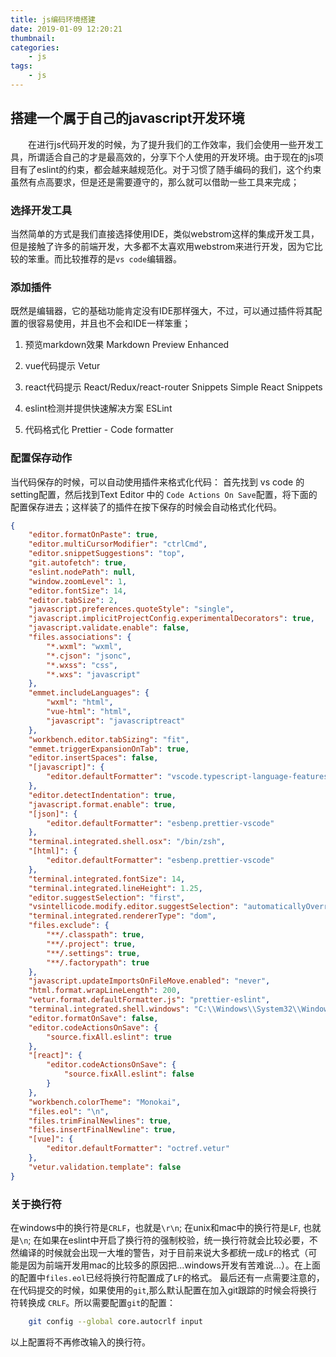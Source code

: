 ```yaml
---
title: js编码环境搭建
date: 2019-01-09 12:20:21
thumbnail: 
categories:
    - js
tags:
    - js
---
```


## 搭建一个属于自己的javascript开发环境

&emsp;&emsp;在进行js代码开发的时候，为了提升我们的工作效率，我们会使用一些开发工具，所谓适合自己的才是最高效的，分享下个人使用的开发环境。由于现在的js项目有了eslint的约束，都会越来越规范化。对于习惯了随手编码的我们，这个约束虽然有点高要求，但是还是需要遵守的，那么就可以借助一些工具来完成；

<!-- more -->

### 选择开发工具

当然简单的方式是我们直接选择使用IDE，类似webstrom这样的集成开发工具，但是接触了许多的前端开发，大多都不太喜欢用webstrom来进行开发，因为它比较的笨重。而比较推荐的是`vs code`编辑器。

### 添加插件

既然是编辑器，它的基础功能肯定没有IDE那样强大，不过，可以通过插件将其配置的很容易使用，并且也不会和IDE一样笨重；

1. 预览markdown效果
Markdown Preview Enhanced

2. vue代码提示
Vetur

3. react代码提示
React/Redux/react-router Snippets
Simple React Snippets

4. eslint检测并提供快速解决方案
ESLint

5. 代码格式化
Prettier - Code formatter 


### 配置保存动作

当代码保存的时候，可以自动使用插件来格式化代码：
首先找到 vs code 的setting配置，然后找到Text Editor 中的 `Code Actions On Save`配置，将下面的配置保存进去；这样装了的插件在按下保存的时候会自动格式化代码。 

``` json 
{
    "editor.formatOnPaste": true,
    "editor.multiCursorModifier": "ctrlCmd",
    "editor.snippetSuggestions": "top",
    "git.autofetch": true,
    "eslint.nodePath": null,
    "window.zoomLevel": 1,
    "editor.fontSize": 14,
    "editor.tabSize": 2,
    "javascript.preferences.quoteStyle": "single",
    "javascript.implicitProjectConfig.experimentalDecorators": true,
    "javascript.validate.enable": false,
    "files.associations": {
        "*.wxml": "wxml",
        "*.cjson": "jsonc",
        "*.wxss": "css",
        "*.wxs": "javascript"
    },
    "emmet.includeLanguages": {
        "wxml": "html",
        "vue-html": "html",
        "javascript": "javascriptreact"
    },
    "workbench.editor.tabSizing": "fit",
    "emmet.triggerExpansionOnTab": true,
    "editor.insertSpaces": false,
    "[javascript]": {
        "editor.defaultFormatter": "vscode.typescript-language-features"
    },
    "editor.detectIndentation": true,
    "javascript.format.enable": true,
    "[json]": {
        "editor.defaultFormatter": "esbenp.prettier-vscode"
    },
    "terminal.integrated.shell.osx": "/bin/zsh",
    "[html]": {
        "editor.defaultFormatter": "esbenp.prettier-vscode"
    },
    "terminal.integrated.fontSize": 14,
    "terminal.integrated.lineHeight": 1.25,
    "editor.suggestSelection": "first",
    "vsintellicode.modify.editor.suggestSelection": "automaticallyOverrodeDefaultValue",
    "terminal.integrated.rendererType": "dom",
    "files.exclude": {
        "**/.classpath": true,
        "**/.project": true,
        "**/.settings": true,
        "**/.factorypath": true
    },
    "javascript.updateImportsOnFileMove.enabled": "never",
    "html.format.wrapLineLength": 200,
    "vetur.format.defaultFormatter.js": "prettier-eslint",
    "terminal.integrated.shell.windows": "C:\\Windows\\System32\\WindowsPowerShell\\v1.0\\powershell.exe",
    "editor.formatOnSave": false,
    "editor.codeActionsOnSave": {
        "source.fixAll.eslint": true
    },
    "[react]": {
        "editor.codeActionsOnSave": {
            "source.fixAll.eslint": false
        }
    },
    "workbench.colorTheme": "Monokai",
    "files.eol": "\n",
    "files.trimFinalNewlines": true,
    "files.insertFinalNewline": true,
    "[vue]": {
        "editor.defaultFormatter": "octref.vetur"
    },
    "vetur.validation.template": false
}
```

### 关于换行符

在windows中的换行符是`CRLF`，也就是`\r\n`;
在unix和mac中的换行符是`LF`, 也就是`\n`;
在如果在eslint中开启了换行符的强制校验，统一换行符就会比较必要，不然编译的时候就会出现一大堆的警告，对于目前来说大多都统一成`LF`的格式（可能是因为前端开发用mac的比较多的原因把...windows开发有苦难说...）。在上面的配置中`files.eol`已经将换行符配置成了`LF`的格式。
最后还有一点需要注意的，在代码提交的时候，如果使用的`git`,那么默认配置在加入git跟踪的时候会将换行符转换成   `CRLF`。所以需要配置`git`的配置：
``` bash
    git config --global core.autocrlf input
```
以上配置将不再修改输入的换行符。
